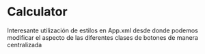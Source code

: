 # Calculator
Interesante utilización de estilos en App.xml desde donde podemos modificar el aspecto de las diferentes clases de botones de manera centralizada
